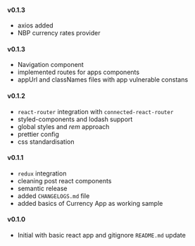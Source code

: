 #### v0.1.3
- axios added
- NBP currency rates provider

#### v0.1.3
- Navigation component
- implemented routes for apps components
- appUrl and classNames files with app vulnerable constans 

#### v0.1.2
- `react-router` integration with `connected-react-router`
- styled-components and lodash support
- global styles and *rem* approach
- prettier config
- css standardisation 

#### v0.1.1
- `redux` integration 
- cleaning post react components
- semantic release
- added `CHANGELOGS.md` file
- added basics of Currency App as working sample

#### v0.1.0
- Initial with basic react app and gitignore
`README.md` update 
